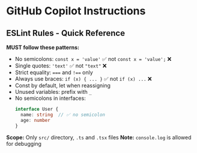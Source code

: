 # GitHub Copilot Instructions

## ESLint Rules - Quick Reference

**MUST follow these patterns:**

- No semicolons: `const x = 'value'` ✅ not `const x = 'value';` ❌
- Single quotes: `'text'` ✅ not `"text"` ❌
- Strict equality: `===` and `!==` only
- Always use braces: `if (x) { ... }` ✅ not `if (x) ...` ❌
- Const by default, let when reassigning
- Unused variables: prefix with `_`
- No semicolons in interfaces:
  ```typescript
  interface User {
    name: string  // ✅ no semicolon
    age: number
  }
  ```

**Scope:** Only `src/` directory, `.ts` and `.tsx` files
**Note:** `console.log` is allowed for debugging
